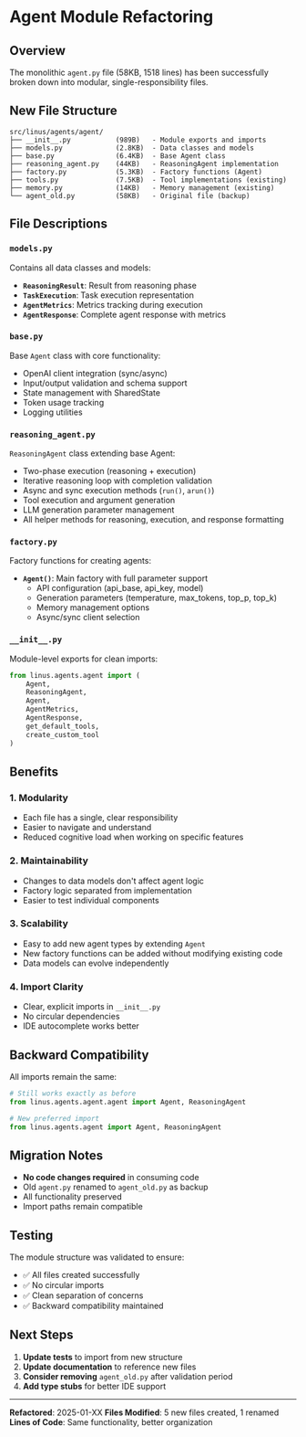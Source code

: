 # Agent Module Refactoring

## Overview

The monolithic `agent.py` file (58KB, 1518 lines) has been successfully broken down into modular, single-responsibility files.

## New File Structure

```
src/linus/agents/agent/
├── __init__.py           (989B)   - Module exports and imports
├── models.py             (2.8KB)  - Data classes and models
├── base.py               (6.4KB)  - Base Agent class
├── reasoning_agent.py    (44KB)   - ReasoningAgent implementation
├── factory.py            (5.3KB)  - Factory functions (Agent)
├── tools.py              (7.5KB)  - Tool implementations (existing)
├── memory.py             (14KB)   - Memory management (existing)
└── agent_old.py          (58KB)   - Original file (backup)
```

## File Descriptions

### `models.py`
Contains all data classes and models:
- **`ReasoningResult`**: Result from reasoning phase
- **`TaskExecution`**: Task execution representation
- **`AgentMetrics`**: Metrics tracking during execution
- **`AgentResponse`**: Complete agent response with metrics

### `base.py`
Base `Agent` class with core functionality:
- OpenAI client integration (sync/async)
- Input/output validation and schema support
- State management with SharedState
- Token usage tracking
- Logging utilities

### `reasoning_agent.py`
`ReasoningAgent` class extending base Agent:
- Two-phase execution (reasoning + execution)
- Iterative reasoning loop with completion validation
- Async and sync execution methods (`run()`, `arun()`)
- Tool execution and argument generation
- LLM generation parameter management
- All helper methods for reasoning, execution, and response formatting

### `factory.py`
Factory functions for creating agents:
- **`Agent()`**: Main factory with full parameter support
  - API configuration (api_base, api_key, model)
  - Generation parameters (temperature, max_tokens, top_p, top_k)
  - Memory management options
  - Async/sync client selection

### `__init__.py`
Module-level exports for clean imports:
```python
from linus.agents.agent import (
    Agent,
    ReasoningAgent,
    Agent,
    AgentMetrics,
    AgentResponse,
    get_default_tools,
    create_custom_tool
)
```

## Benefits

### 1. **Modularity**
- Each file has a single, clear responsibility
- Easier to navigate and understand
- Reduced cognitive load when working on specific features

### 2. **Maintainability**
- Changes to data models don't affect agent logic
- Factory logic separated from implementation
- Easier to test individual components

### 3. **Scalability**
- Easy to add new agent types by extending `Agent`
- New factory functions can be added without modifying existing code
- Data models can evolve independently

### 4. **Import Clarity**
- Clear, explicit imports in `__init__.py`
- No circular dependencies
- IDE autocomplete works better

## Backward Compatibility

All imports remain the same:
```python
# Still works exactly as before
from linus.agents.agent.agent import Agent, ReasoningAgent

# New preferred import
from linus.agents.agent import Agent, ReasoningAgent
```

## Migration Notes

- **No code changes required** in consuming code
- Old `agent.py` renamed to `agent_old.py` as backup
- All functionality preserved
- Import paths remain compatible

## Testing

The module structure was validated to ensure:
- ✅ All files created successfully
- ✅ No circular imports
- ✅ Clean separation of concerns
- ✅ Backward compatibility maintained

## Next Steps

1. **Update tests** to import from new structure
2. **Update documentation** to reference new files
3. **Consider removing** `agent_old.py` after validation period
4. **Add type stubs** for better IDE support

---

**Refactored**: 2025-01-XX
**Files Modified**: 5 new files created, 1 renamed
**Lines of Code**: Same functionality, better organization
